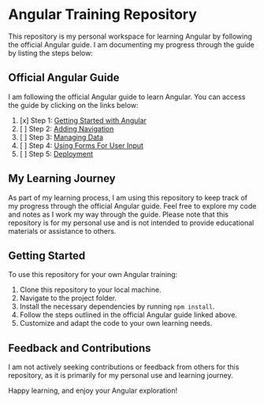 # Angular Training Repository

This repository is my personal workspace for learning Angular by following the official Angular guide. I am documenting my progress through the guide by listing the steps below:

## Official Angular Guide

I am following the official Angular guide to learn Angular. You can access the guide by clicking on the links below:

1. [x] Step 1: [Getting Started with Angular](https://angular.io/start)
2. [ ] Step 2: [Adding Navigation](https://angular.io/start/start-routing)
3. [ ] Step 3: [Managing Data](https://angular.io/start/start-data)
4. [ ] Step 4: [Using Forms For User Input](https://angular.io/start/start-forms)
5. [ ] Step 5: [Deployment](https://angular.io/start/start-deployment)

## My Learning Journey

As part of my learning process, I am using this repository to keep track of my progress through the official Angular guide. Feel free to explore my code and notes as I work my way through the guide. Please note that this repository is for my personal use and is not intended to provide educational materials or assistance to others.

## Getting Started

To use this repository for your own Angular training:

1. Clone this repository to your local machine.
2. Navigate to the project folder.
3. Install the necessary dependencies by running `npm install`.
4. Follow the steps outlined in the official Angular guide linked above.
5. Customize and adapt the code to your own learning needs.

## Feedback and Contributions

I am not actively seeking contributions or feedback from others for this repository, as it is primarily for my personal use and learning journey.

Happy learning, and enjoy your Angular exploration!

